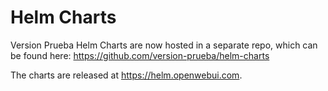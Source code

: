 # Helm Charts
Version Prueba Helm Charts are now hosted in a separate repo, which can be found here: https://github.com/version-prueba/helm-charts 

The charts are released at https://helm.openwebui.com. 